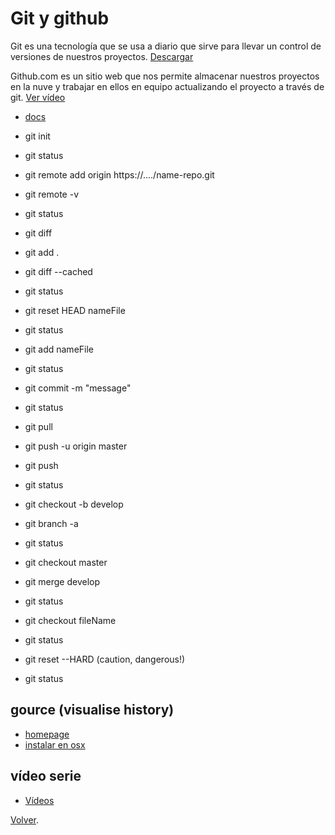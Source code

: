 # Git y github

Git es una tecnología que se usa a diario que sirve para llevar un control de versiones de nuestros proyectos. [Descargar](https://git-scm.com/)

Github.com es un sitio web que nos permite almacenar nuestros proyectos en la nuve y trabajar en ellos en equipo actualizando el proyecto a través de git. [Ver vídeo](https://www.youtube.com/watch?v=w3jLJU7DT5E)

- [docs](https://services.github.com/on-demand/downloads/github-git-cheat-sheet.pdf)

- git init
- git status
- git remote add origin https://..../name-repo.git
- git remote -v
- git status
- git diff
- git add .
- git diff --cached
- git status
- git reset HEAD nameFile
- git status
- git add nameFile
- git status
- git commit -m "message"
- git status
- git pull
- git push -u origin master
- git push
- git status
- git checkout -b develop
- git branch -a
- git status
- git checkout master
- git merge develop
- git status
- git checkout fileName
- git status
- git reset --HARD (caution, dangerous!)
- git status

## gource (visualise history)

- [homepage](http://gource.io/)
- [instalar en osx](http://www.fullybaked.co.uk/articles/getting-gource-running-on-osx)

## vídeo serie

- [Vídeos](../../videos/README.md)

[Volver](../../course/setup.md).
